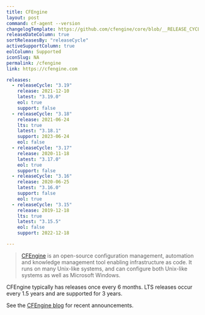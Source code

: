 ```yaml
---
title: CFEngine
layout: post
command: cf-agent --version
changelogTemplate: https://github.com/cfengine/core/blob/__RELEASE_CYCLE__.x/ChangeLog
releaseDateColumn: true
sortReleasesBy: "releaseCycle"
activeSupportColumn: true
eolColumn: Supported
iconSlug: NA
permalink: /cfengine
link: https://cfengine.com

releases:
  - releaseCycle: "3.19"
    release: 2021-12-10
    latest: "3.19.0"
    eol: true
    support: false
  - releaseCycle: "3.18"
    release: 2021-06-24
    lts: true
    latest: "3.18.1"
    support: 2023-06-24
    eol: false
  - releaseCycle: "3.17"
    release: 2020-11-18
    latest: "3.17.0"
    eol: true
    support: false
  - releaseCycle: "3.16"
    release: 2020-06-25
    latest: "3.16.0"
    support: false
    eol: true
  - releaseCycle: "3.15"
    release: 2019-12-18
    lts: true
    latest: "3.15.5"
    eol: false
    support: 2022-12-18

---
```

> [CFEngine](https://cfengine.com) is an open-source configuration management, automation and knowledge management tool enabling infrastructure as code. It runs on many Unix-like systems, and can configure both Unix-like systems as well as Microsoft Windows.

CFEngine typically has releases once every 6 months. LTS releases occur every 1.5 years and are supported for 3 years.

See the [CFEngine blog][blog] for recent announcements.

[blog]: https://cfengine.com/blog
